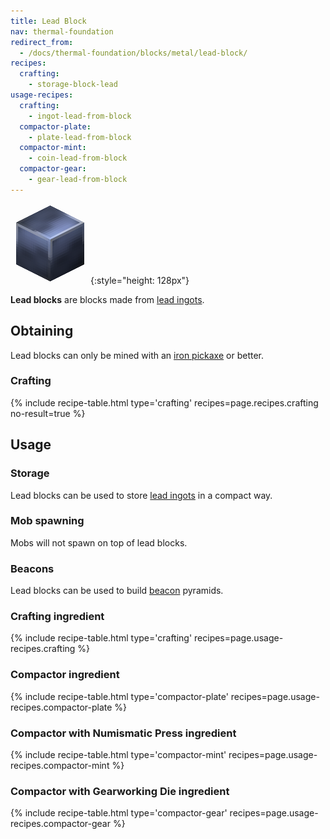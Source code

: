 ```yaml
---
title: Lead Block
nav: thermal-foundation
redirect_from:
  - /docs/thermal-foundation/blocks/metal/lead-block/
recipes:
  crafting:
    - storage-block-lead
usage-recipes:
  crafting:
    - ingot-lead-from-block
  compactor-plate:
    - plate-lead-from-block
  compactor-mint:
    - coin-lead-from-block
  compactor-gear:
    - gear-lead-from-block
---
```


![Lead block](/assets/images/thermal-foundation/storage-block-lead.png){:style="height: 128px"}


**Lead blocks** are blocks made from [lead ingots](/docs/lead-ingot/).


Obtaining
---------

Lead blocks can only be mined with an [iron
pickaxe](https://minecraft.gamepedia.com/Pickaxe) or better.

### Crafting
{% include recipe-table.html type='crafting' recipes=page.recipes.crafting no-result=true %}


Usage
-----

### Storage
Lead blocks can be used to store [lead ingots](/docs/lead-ingot/) in a compact
way.

### Mob spawning
Mobs will not spawn on top of lead blocks.

### Beacons
Lead blocks can be used to build
[beacon](https://minecraft.gamepedia.com/Beacon) pyramids.

### Crafting ingredient
{% include recipe-table.html type='crafting' recipes=page.usage-recipes.crafting %}

### Compactor ingredient
{% include recipe-table.html type='compactor-plate' recipes=page.usage-recipes.compactor-plate %}

### Compactor with Numismatic Press ingredient
{% include recipe-table.html type='compactor-mint' recipes=page.usage-recipes.compactor-mint %}

### Compactor with Gearworking Die ingredient
{% include recipe-table.html type='compactor-gear' recipes=page.usage-recipes.compactor-gear %}
